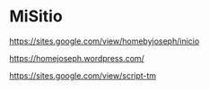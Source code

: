 # MiSitio
https://sites.google.com/view/homebyjoseph/inicio

https://homejoseph.wordpress.com/ 

https://sites.google.com/view/script-tm 
